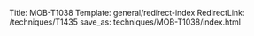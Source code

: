 Title: MOB-T1038
Template: general/redirect-index
RedirectLink: /techniques/T1435
save_as: techniques/MOB-T1038/index.html